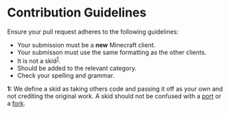 # Contribution Guidelines

Ensure your pull request adheres to the following guidelines:

- Your submission must be a **new** Minecraft client.
-  Your submisson must use the same formatting as the other clients.
- It is not a skid<sup>[1](#1)</sup>.
- Should be added to the relevant category.
- Check your spelling and grammar.


<b id="1">1:</b> We define a skid as taking others code and passing it off as your own and not crediting the original work. A skid should not be confused with a [port](https://en.wikipedia.org/wiki/Porting) or a [fork](https://en.wikipedia.org/wiki/Fork_(software_development)).
